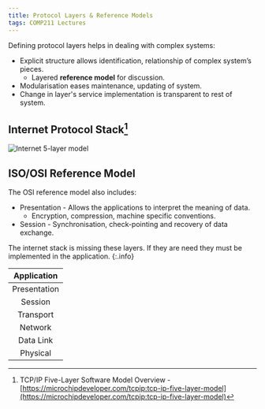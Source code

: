 ```yaml
---
title: Protocol Layers & Reference Models
tags: COMP211 Lectures
---
```

Defining protocol layers helps in dealing with complex systems:

* Explicit structure allows identification, relationship of complex system’s pieces.
	* Layered **reference model** for discussion.
* Modularisation eases maintenance, updating of system.
* Change in layer's service implementation is transparent to rest of system.

## Internet Protocol Stack[^osi]

![Internet 5-layer model](https://microchipdeveloper.com/local--files/tcpip:tcp-ip-five-layer-model/layer_terminology.JPG) 

[^osi]: TCP/IP Five-Layer Software Model Overview - [https://microchipdeveloper.com/tcpip:tcp-ip-five-layer-model](https://microchipdeveloper.com/tcpip:tcp-ip-five-layer-model)

## ISO/OSI Reference Model
The OSI reference model also includes:

* Presentation - Allows the applications to interpret the meaning of data.
	* Encryption, compression, machine specific conventions.
* Session - Synchronisation, check-pointing and recovery of data exchange.

The internet stack is missing these layers. If they are need they must be implemented in the application.
{:.info}

| Application |
| :-: |
| Presentation |
| Session |
| Transport |
| Network |
| Data Link |
| Physical |